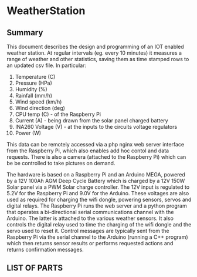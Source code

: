 # WeatherStation

## Summary
This document describes the design and programming of an IOT enabled weather station. At regular intervals (eg. every 10 minutes) it measures a range of weather and other statistics, saving them as time stamped rows to an updated csv file. In particular:
1. Temperature (C)
2. Pressure (HPa)
3. Humidity (%)
4. Rainfall (mm/h)
5. Wind speed (km/h)
6. Wind direction (deg)
7. CPU temp (C) - of the Raspberry Pi
8. Current (A) - being drawn from the solar panel charged battery
9. INA260 Voltage (V) - at the inputs to the circuits voltage regulators
10. Power (W)

This data can be remotely accessed via a php nginx web server interface from the Raspberry Pi, which also enables add hoc contol and data requests. There is also a camera (attached to the Raspberry Pi) which can be be controlled to take pictures on demand.

The hardware is based on a Raspberry Pi and an Arduino MEGA, powered by a 12V 100Ah AGM Deep Cycle Battery which is charged by a 12V 150W Solar panel via a PWM Solar charge controller. The 12V input is regulated to 5.2V for the Raspberry Pi and 9.0V for the Arduino. These voltages are also used as required for charging the wifi dongle, powering sensors, servos and digital relays. The Raspberry Pi runs the web server and a python program that operates a bi-directional serial communications channel with the Arduino. The latter is attached to the various weather sensors. It also controls the digital relay used to time the charging of the wifi dongle and the servo used to reset it. Control messages are typically sent from the Raspberry Pi via the serial channel to the Arduino (running a C++ program) which then returns sensor results or performs requested actions and returns confirmation messages.         

## LIST OF PARTS
